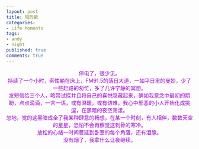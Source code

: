 ```yaml
---
layout: post
title: 暗的歌
categories:
- Life Moments
tags:
- andy
- night
published: true
comments: true
---
```

<p><p align="center"><font color="#9900cc">停电了，很少见。<br /></font><font color="#9900cc">持续了一个小时，索性躺在床上，FM91.5的落日大道，一如平日里的曼妙，少了一些赶路的匆忙，多了几许宁静的冥想。<br />发短信给三个人，略带试探并且将自己的喜悦隐藏起来，确如我意念中最初的期盼，点点滴滴，一言一语，或有温暖，或有诘难，我心中邪恶的小人开始化成挑逗，在黑暗的夜空荡漾。<br />忽地，觉的这黑暗成全了我某种肆意的畅想，在某一个时刻，有人相伴，数数天空的星星，恐怕不会再察觉这刺骨的寒冷。<br />放松的心绪一时间蔓延到卧室的每个角落，还有泪腺。<br />没有烟了，我拿什么让夜继续。</font><br /><br /><img style="DISPLAY: block; MARGIN: 0px auto 10px; TEXT-ALIGN: center" alt="" src="http://120.img.pp.sohu.com/images/blog/2007/11/14/1/8/116d5baea16.jpg" border="0" /></p></p>
